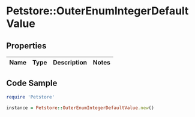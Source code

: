 # Petstore::OuterEnumIntegerDefaultValue

## Properties

Name | Type | Description | Notes
------------ | ------------- | ------------- | -------------

## Code Sample

```ruby
require 'Petstore'

instance = Petstore::OuterEnumIntegerDefaultValue.new()
```


